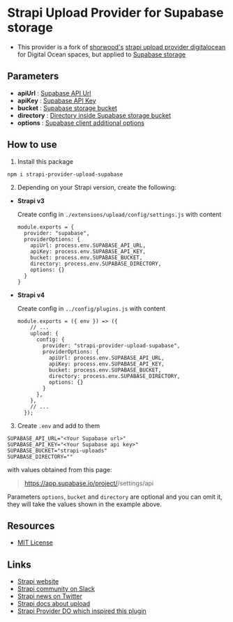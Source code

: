 # Strapi Upload Provider for Supabase storage

- This provider is a fork of [shorwood's](https://github.com/shorwood) [strapi upload provider digitalocean](https://github.com/shorwood/strapi-provider-upload-do) for Digital Ocean spaces, but applied to [Supabase storage](https://supabase.io/)

## Parameters
- **apiUrl** : [Supabase API Url](https://supabase.io/docs/reference/javascript/initializing)
- **apiKey** : [Supabase API Key](https://supabase.io/docs/reference/javascript/initializing)
- **bucket** : [Supabase storage bucket](https://supabase.io/docs/guides/storage)
- **directory** : [Directory inside Supabase storage bucket](https://supabase.io/docs/guides/storage)
- **options** : [Supabase client additional options](https://supabase.io/docs/reference/javascript/initializing#with-additional-parameters)

## How to use

1. Install this package

```
npm i strapi-provider-upload-supabase
```

2. Depending on your Strapi version, create the following:
 - **Strapi v3**

    Create config in `./extensions/upload/config/settings.js` with content
    ```
    module.exports = {
      provider: "supabase",
      providerOptions: {
        apiUrl: process.env.SUPABASE_API_URL,
        apiKey: process.env.SUPABASE_API_KEY,
        bucket: process.env.SUPABASE_BUCKET,
        directory: process.env.SUPABASE_DIRECTORY,
        options: {}
      }
    }
    ```

- **Strapi v4**

    Create config in `../config/plugins.js` with content
    ```
    module.exports = ({ env }) => ({
        // ...
        upload: {
          config: {
            provider: "strapi-provider-upload-supabase",
            providerOptions: {
              apiUrl: process.env.SUPABASE_API_URL,
              apiKey: process.env.SUPABASE_API_KEY,
              bucket: process.env.SUPABASE_BUCKET,
              directory: process.env.SUPABASE_DIRECTORY,
              options: {}
            }
          },
        },
        // ...
      });
    ```

3. Create `.env` and add to them 

```
SUPABASE_API_URL="<Your Supabase url>"
SUPABASE_API_KEY="<Your Supabase api key>"
SUPABASE_BUCKET="strapi-uploads"
SUPABASE_DIRECTORY=""
```

with values obtained from this page:

> https://app.supabase.io/project/<your-project>/settings/api

Parameters `options`, `bucket` and `directory` are optional and you can omit it, they will take the values shown in the example above.

## Resources

- [MIT License](LICENSE.md)

## Links

- [Strapi website](http://strapi.io/)
- [Strapi community on Slack](http://slack.strapi.io)
- [Strapi news on Twitter](https://twitter.com/strapijs)
- [Strapi docs about upload](https://strapi.io/documentation/3.0.0-beta.x/plugins/upload.html#configuration)
- [Strapi Provider DO which inspired this plugin](https://github.com/shorwood/strapi-provider-upload-do)
